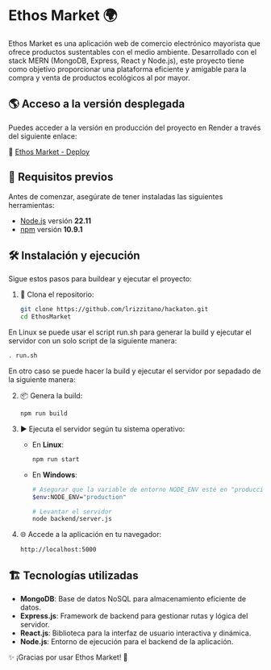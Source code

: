 # Ethos Market 🌍

Ethos Market es una aplicación web de comercio electrónico mayorista que ofrece productos sustentables con el medio ambiente. Desarrollado con el stack MERN (MongoDB, Express, React y Node.js), este proyecto tiene como objetivo proporcionar una plataforma eficiente y amigable para la compra y venta de productos ecológicos al por mayor.

## 🌎 Acceso a la versión desplegada

Puedes acceder a la versión en producción del proyecto en Render a través del siguiente enlace:

🔗 [Ethos Market - Deploy](https://hackathon-9hw7.onrender.com/)

## 🚀 Requisitos previos

Antes de comenzar, asegúrate de tener instaladas las siguientes herramientas:

- [Node.js](https://nodejs.org/) versión **22.11**
- [npm](https://www.npmjs.com/) versión **10.9.1**

## 🛠 Instalación y ejecución

Sigue estos pasos para buildear y ejecutar el proyecto:

1. 📂 Clona el repositorio:

   ```sh
   git clone https://github.com/lrizzitano/hackaton.git
   cd EthosMarket
   ```

En Linux se puede usar el script run.sh para generar la build y ejecutar el servidor con un solo script de la siguiente manera:
```sh
. run.sh
```
En otro caso se puede hacer la build y ejecutar el servidor por sepadado de la siguiente manera:

2. 📦 Genera la build:

   ```sh
   npm run build
   ```

4. ▶️ Ejecuta el servidor según tu sistema operativo:

   - En **Linux**:
     ```sh
     npm run start
     ```
   - En **Windows**:
     ```sh
     # Asegurar que la variable de entorno NODE_ENV esté en "producción"
     $env:NODE_ENV="production"
     
     # Levantar el servidor
     node backend/server.js
     ```

5. 🌐 Accede a la aplicación en tu navegador:

   ```
   http://localhost:5000
   ```

## 🏗 Tecnologías utilizadas

- **MongoDB**: Base de datos NoSQL para almacenamiento eficiente de datos.
- **Express.js**: Framework de backend para gestionar rutas y lógica del servidor.
- **React.js**: Biblioteca para la interfaz de usuario interactiva y dinámica.
- **Node.js**: Entorno de ejecución para el backend de la aplicación.

✨ ¡Gracias por usar Ethos Market! 🌱

